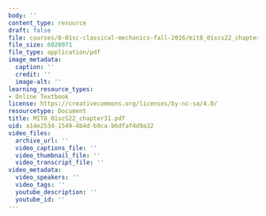 ```yaml
---
body: ''
content_type: resource
draft: false
file: courses/8-01sc-classical-mechanics-fall-2016/mit8_01scs22_chapter31.pdf
file_size: 6020971
file_type: application/pdf
image_metadata:
  caption: ''
  credit: ''
  image-alt: ''
learning_resource_types:
- Online Textbook
license: https://creativecommons.org/licenses/by-nc-sa/4.0/
resourcetype: Document
title: MIT8_01scS22_chapter31.pdf
uid: a14e2534-1549-4b4d-b9ca-b6dfaf4d9a32
video_files:
  archive_url: ''
  video_captions_file: ''
  video_thumbnail_file: ''
  video_transcript_file: ''
video_metadata:
  video_speakers: ''
  video_tags: ''
  youtube_description: ''
  youtube_id: ''
---
```

